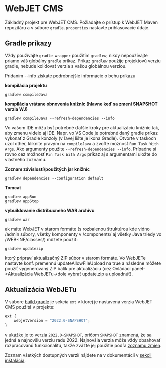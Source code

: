 # WebJET CMS

Základný projekt pre WebJET CMS. Požiadajte o prístup k WebJET Maven repozitáru a v súbore ```gradle.properties``` nastavte prihlasovacie údaje.

## Gradle príkazy

Vždy používajte ```gradle wrapper``` použitím ```gradlew```, nikdy nepoužívajte priamo váš globálny ```gradle``` príkaz. Príkaz ```gradlew``` použije projektovú verziu gradle, nebude kolidovať verzia s vašou globálnou verziou.

Pridaním --info získate podrobnejšie informácie o behu príkazu

**kompilácia projektu**
```
gradlew compileJava
```

**kompilácia vrátane obnovenia knižníc (hlavne keď sa zmení SNAPSHOT verzia WJ)**

```
gradlew compileJava --refresh-dependencies --info
```

Vo vašom IDE môžu byť potrebné ďaľšie kroky pre aktualizáciu knižníc tak, aby zmenu videlo aj IDE. Napr. vo VS Code je potrebné daný gradle príkaz vykonať z Gradle konzoly (v ľavej lište je ikona Gradle). Otvorte v taskoch uzol other, kliknite pravým na ```compileJava``` a zvoľte možnosť ```Run Task With Args```. Ako argumenty použite ```--refresh-dependencies --info```. Prípadne si rovno cez možnosť ```Pin Task With Args``` príkaz aj s argumentami uložte do vlastného zoznamu.

**Zoznam závislostí/použitých jar knižníc**
```
gradlew dependencies --configuration default
```

**Tomcat**
```
gradlew appRun
gradlew appStop
```

**vybuildovanie distribucneho WAR archivu**
```
gradlew war
```

ak máte WebJET v starom formáte (s rozbalenou štruktúrou kde vidno /admin súbory, všetky komponenty v /components/ aj všetky Java triedy vo /WEB-INF/classes/) môžete použiť:

```
gradlew updatezip
```

ktorý pripraví aktualizačný ZIP súbor v starom formáte. Vo WebJETe nastavte konf. premennú updateAllowFileUpload na true a následne môžete použiť vygenerovaný ZIP
balík pre aktualizáciu (cez Ovládací panel->Aktualizácia WebJETu->dole vybrať update.zip a uploadnúť).

## Aktualizácia WebJETu

V súbore [build.gradle](build.gradle) je sekcia ```ext``` v ktorej je nastavená verzia WebJET CMS použitá v projekte:

```javascript
ext {
    webjetVersion = "2022.0-SNAPSHOT";
}
```

v ukážke je to verzia ```2022.0-SNAPSHOT```, pričom ```SNAPSHOT``` znamená, že sa jedná a najnovšiu verziu radu 2022. Najnovšia verzia môže vždy obsahovať rozpracovanú funkcionalitu, takže zvážte jej použitie podľa [zoznamu zmien](http://docs.webjetcms.sk/v2022/#/CHANGELOG).

Zoznam všetkých dostupných verzií nájdete na v dokumentácii v [sekcii inštalácia](http://docs.webjetcms.sk/v2022/#/install/README).
